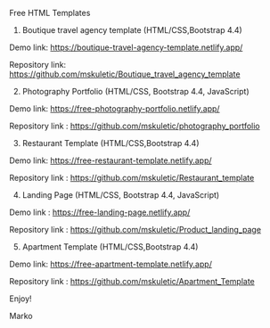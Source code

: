 Free HTML Templates

1. Boutique travel agency template (HTML/CSS,Bootstrap 4.4)

Demo link: https://boutique-travel-agency-template.netlify.app/

Repository link: https://github.com/mskuletic/Boutique_travel_agency_template

2. Photography Portfolio (HTML/CSS, Bootstrap 4.4, JavaScript)

Demo link: https://free-photography-portfolio.netlify.app/

Repository link : https://github.com/mskuletic/photography_portfolio

3. Restaurant Template (HTML/CSS,Bootstrap 4.4)

Demo link: https://free-restaurant-template.netlify.app/

Repository link : https://github.com/mskuletic/Restaurant_template

4. Landing Page (HTML/CSS, Bootstrap 4.4, JavaScript)

Demo link : https://free-landing-page.netlify.app/

Repository link : https://github.com/mskuletic/Product_landing_page

5. Apartment Template (HTML/CSS,Bootstrap 4.4)

Demo link: https://free-apartment-template.netlify.app/

Repository link : https://github.com/mskuletic/Apartment_Template

Enjoy!

Marko



